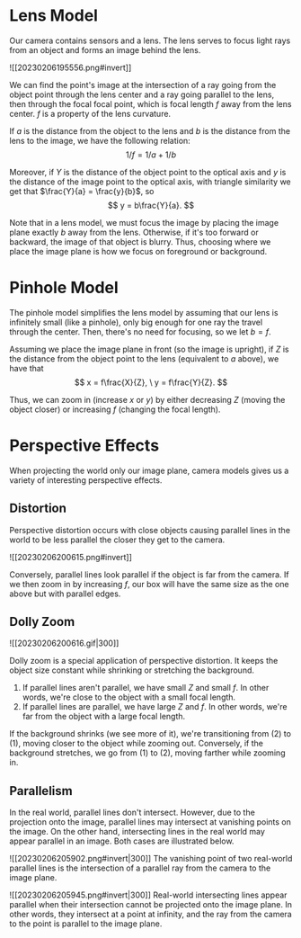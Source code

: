 # Lens Model
Our camera contains sensors and a lens. The lens serves to focus light rays from an object and forms an image behind the lens.

![[20230206195556.png#invert]]

We can find the point's image at the intersection of a ray going from the object point through the lens center and a ray going parallel to the lens, then through the focal focal point, which is focal length $f$ away from the lens center. $f$ is a property of the lens curvature.

If $a$ is the distance from the object to the lens and $b$ is the distance from the lens to the image, we have the following relation: 
$$
1/f = 1/a + 1/b
$$


Moreover, if $Y$ is the distance of the object point to the optical axis and $y$ is the distance of the image point to the optical axis, with triangle similarity we get that $\frac{Y}{a} = \frac{y}{b}$, so 
$$
y = b\frac{Y}{a}.
$$


Note that in a lens model, we must focus the image by placing the image plane exactly $b$ away from the lens. Otherwise, if it's too forward or backward, the image of that object is blurry. Thus, choosing where we place the image plane is how we focus on foreground or background.

# Pinhole Model
The pinhole model simplifies the lens model by assuming that our lens is infinitely small (like a pinhole), only big enough for one ray the travel through the center. Then, there's no need for focusing, so we let $b = f$.

Assuming we place the image plane in front (so the image is upright), if $Z$ is the distance from the object point to the lens (equivalent to $a$ above), we have that 
$$
x = f\frac{X}{Z}, \ y = f\frac{Y}{Z}.
$$


Thus, we can zoom in (increase $x$ or $y$) by either decreasing $Z$ (moving the object closer) or increasing $f$ (changing the focal length).

# Perspective Effects
When projecting the world only our image plane, camera models gives us a variety of interesting perspective effects.

## Distortion
Perspective distortion occurs with close objects causing parallel lines in the world to be less parallel the closer they get to the camera.

![[20230206200615.png#invert]]

Conversely, parallel lines look parallel if the object is far from the camera. If we then zoom in by increasing $f$, our box will have the same size as the one above but with parallel edges.

## Dolly Zoom

![[20230206200616.gif|300]]

Dolly zoom is a special application of perspective distortion. It keeps the object size constant while shrinking or stretching the background.
1. If parallel lines aren't parallel, we have small $Z$ and small $f$. In other words, we're close to the object with a small focal length.
2. If parallel lines are parallel, we have large $Z$ and $f$. In other words, we're far from the object with a large focal length.

If the background shrinks (we see more of it), we're transitioning from (2) to (1), moving closer to the object while zooming out. Conversely, if the background stretches, we go from (1) to (2), moving farther while zooming in.

## Parallelism
In the real world, parallel lines don't intersect. However, due to the projection onto the image, parallel lines may intersect at vanishing points on the image. On the other hand, intersecting lines in the real world may appear parallel in an image. Both cases are illustrated below.

![[20230206205902.png#invert|300]]
The vanishing point of two real-world parallel lines is the intersection of a parallel ray from the camera to the image plane.

![[20230206205945.png#invert|300]]
Real-world intersecting lines appear parallel when their intersection cannot be projected onto the image plane. In other words, they intersect at a point at infinity, and the ray from the camera to the point is parallel to the image plane.